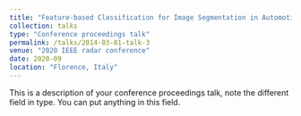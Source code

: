 ```yaml
---
title: "Feature-based Classification for Image Segmentation in Automotive Radar Based on Statistical Distribution Analysis"
collection: talks
type: "Conference proceedings talk"
permalink: /talks/2014-03-01-talk-3
venue: "2020 IEEE radar conference"
date: 2020-09
location: "Florence, Italy"
---
```


This is a description of your conference proceedings talk, note the different field in type. You can put anything in this field.
